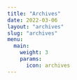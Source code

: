 ```yaml
---
title: "Archives"
date: 2022-03-06
layout: "archives"
slug: "archives"
menu:
  main:
    weight: 3
    params:
      icon: archives
---
```

